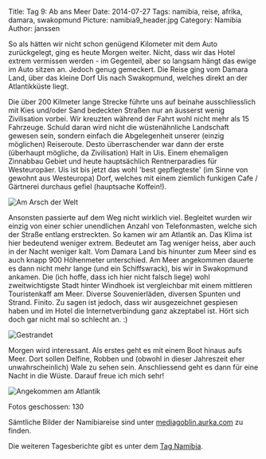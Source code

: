 Title: Tag 9: Ab ans Meer
Date: 2014-07-27
Tags: namibia, reise, afrika, damara, swakopmund
Picture: namibia9_header.jpg
Category: Namibia
Author: janssen

So als hätten wir nicht schon genügend Kilometer mit dem Auto zurückgelegt, ging es heute Morgen weiter. Nicht, dass wir das Hotel extrem vermissen werden - im Gegenteil, aber so langsam hängt das ewige im Auto sitzen an. Jedoch genug gemeckert. Die Reise ging vom Damara Land, über das kleine Dorf Uis nach Swakopmund, welches direkt an der Atlantikküste liegt.

Die über 200 Kilmeter lange Strecke führte uns auf beinahe ausschliesslich mit Kies und/oder Sand bedeckten Straßen nur an äusserst wenig Zivilisation vorbei. Wir kreuzten während der Fahrt wohl nicht mehr als 15 Fahrzeuge. Schuld daran wird nicht die wüstenähnliche Landschaft gewesen sein, sondern einfach die Abgelegenheit unserer (einzig möglichen) Reiseroute. Desto überraschender war dann der erste (überhaupt mögliche, da Zivilisation) Halt in Uis. Einem ehemaligen Zinnabbau Gebiet und heute hauptsächlich Rentnerparadies für Westeuropäer. Uis ist bis jetzt das wohl 'best gepflegteste' (im Sinne von gewohnt aus Westeuropa) Dorf, welches mit einem ziemlich funkigen Cafe / Gärtnerei durchaus gefiel (hauptsache Koffein!).

![Am Arsch der Welt](https://mediagoblin.aurka.com/mgoblin_media/media_entries/308/ABC3226.medium.jpg)

Ansonsten passierte auf dem Weg nicht wirklich viel. Begleitet wurden wir einzig von einer schier unendlichen Anzahl von Telefonmasten, welche sich der Straße entlang erstreckten. So kamen wir am Atlantik an. Das Klima ist hier bedeutend weniger extrem. Bedeutet am Tag weniger heiss, aber auch in der Nacht weniger kalt. Vom Damara Land bis hinunter zum Meer sind es auch knapp 900 Höhenmeter unterschied. Am Meer angekommen dauerte es dann nicht mehr lange (und ein Schiffswrack), bis wir in Swakopmund ankamen. Die (ich hoffe, dass ich hier nicht falsch liege) wohl zweitwichtigste Stadt hinter Windhoek ist vergleichbar mit einem mittleren Touristenkaff am Meer. Diverse Souvenierläden, diversen Spunten und Strand. Finito. Zu sagen ist jedoch, dass wir ausgezeichnet gespiesen haben und im Hotel die Internetverbindung ganz akzeptabel ist. Hört sich doch gar nicht mal so schlecht an. :)

![Gestrandet](https://mediagoblin.aurka.com/mgoblin_media/media_entries/309/ABC3279.medium.jpg)

Morgen wird interessant. Als erstes geht es mit einem Boot hinaus aufs Meer. Dort sollen Delfine, Robben und (obwohl in dieser Jahreszeit eher unwahrscheinlich) Wale zu sehen sein. Anschliessend geht es dann für eine Nacht in die Wüste. Darauf freue ich mich sehr!

![Angekommen am Atlantik](https://mediagoblin.aurka.com/mgoblin_media/media_entries/311/ABC3293.medium.jpg)

Fotos geschossen: 130

Sämtliche Bilder der Namibiareise sind unter [mediagoblin.aurka.com](https://mediagoblin.aurka.com/u/janssen/collection/namibia-2014/) zu finden.

Die weiteren Tagesberichte gibt es unter dem [Tag Namibia](https://blog.aurka.com/tag/namibia.html).
